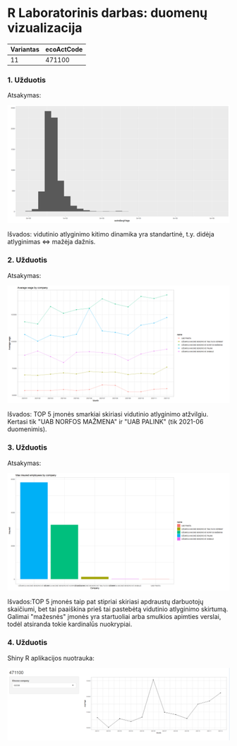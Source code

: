 # R Laboratorinis darbas: duomenų vizualizacija

| Variantas | ecoActCode |
|------------- | ------------- |
|11   | 471100 |


### 1. Užduotis

Atsakymas:

![histograma](img/ex1.png)

Išvados: vidutinio atlyginimo kitimo dinamika yra standartinė, t.y. didėja atlyginimas <=> mažėja dažnis. 

### 2. Užduotis

Atsakymas: 

![atlyginimai](img/ex2.png)

Išvados: TOP 5 įmonės smarkiai skiriasi vidutinio atlyginimo atžvilgiu. Kertasi tik "UAB NORFOS MAŽMENA" ir "UAB PALINK" (tik 2021-06 duomenimis).


### 3. Užduotis

Atsakymas:

![apdraustieji](img/ex3.png)

Išvados:TOP 5 įmonės taip pat stipriai skiriasi apdraustų darbuotojų skaičiumi, bet tai paaiškina prieš tai pastebėtą vidutinio atlyginimo skirtumą. Galimai "mažesnės" įmonės yra startuoliai arba smulkios apimties verslai, todėl atsiranda tokie kardinalūs nuokrypiai.


### 4. Užduotis

Shiny R aplikacijos nuotrauka:

![shiny app](img/ex4.png)